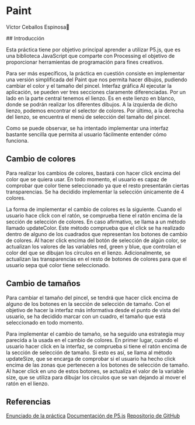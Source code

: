 # Paint
Víctor Ceballos Espinosa

## Introducción

Esta práctica tiene por objetivo principal aprender a utilizar P5.js, que es una biblioteca JavaScript que comparte con Processing el objetivo de proporcionar herramientas de programación para fines creativos.

Para ser más específicos, la práctica en cuestión consiste en implementar una versión simplificada del Paint que nos permita hacer dibujos, pudiendo cambiar el color y el tamaño del pincel.
Interfaz gráfica
Al ejecutar la aplicación, se pueden ver tres secciones claramente diferenciadas. Por un lado en la parte central tenemos el lienzo. Es en este lienzo en blanco, donde se podrán realizar los diferentes dibujos. A la izquierda de dicho lienzo, podemos encontrar el selector de colores. Por último, a la derecha del lienzo, se encuentra el menú de selección del tamaño del pincel.

Como se puede observar, se ha intentado implementar una interfaz bastante sencilla que permita al usuario fácilmente entender cómo funciona.

## Cambio de colores

Para realizar los cambios de colores, bastará con hacer click encima del color que se quiera usar. En todo momento, el usuario es capaz de comprobar que color tiene seleccionado ya que el resto presentarán ciertas transparencias. Se ha decidido implementar la selección únicamente de 4 colores.

La forma de implementar el cambio de colores es la siguiente. Cuando el usuario hace click con el ratón,  se comprueba tiene el ratón encima de la sección de selección de colores. En caso afirmativo, se llama a un método llamado updateColor. Este método comprueba que el click se ha realizado dentro de alguno de los cuadrados que representan los botones de cambio de colores. Al hacer click encima del botón de selección de algún color, se actualizan los valores de las variables red, green y blue, que controlan el color del que se dibujan los círculos en el lienzo. Adicionalmente, se actualizan las transparencias en el resto de botones de colores para que el usuario sepa qué color tiene seleccionado.

## Cambio de tamaños

Para cambiar el tamaño del pincel, se tendrá que hacer click encima de alguno de los botones en la sección de selección de tamaño. Con el objetivo de hacer la interfaz más informativa desde el punto de vista del usuario, se ha decidido marcar con un cuadro, el tamaño que está seleccionado en todo momento.

Para implementar el cambio de tamaño, se ha seguido una estrategia muy parecida a la usada en el cambio de colores. En primer lugar, cuando el usuario hacer click en la interfaz, se comprueba si tiene el ratón encima de la sección de selección de tamaño. Si esto es así, se llama al método updateSize, que se encarga de comprobar si el usuario ha hecho click encima de las zonas que pertenecen a los botones de selección de tamaño. Al hacer click en uno de estos botones, se actualiza el valor de la variable size, que se utiliza para dibujar los círculos que se van dejando al mover el ratón en el lienzo.


## Referencias

[Enunciado de la práctica](https://cv-aep.ulpgc.es/cv/ulpgctp19/pluginfile.php/182523/mod_resource/content/13/CIU_Pr_cticas.pdf)
[Documentación de P5.js](https://p5js.org/reference/)
[Repositorio de GitHub](https://github.com/victcebesp/3DSceneWithLights)

